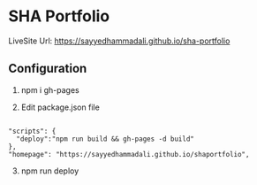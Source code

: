 # SHA Portfolio

LiveSite Url: https://sayyedhammadali.github.io/sha-portfolio

## Configuration

1. npm i gh-pages

2. Edit package.json file
```

"scripts": {
  "deploy":"npm run build && gh-pages -d build"
},
"homepage": "https://sayyedhammadali.github.io/shaportfolio",

```
3. npm run deploy
